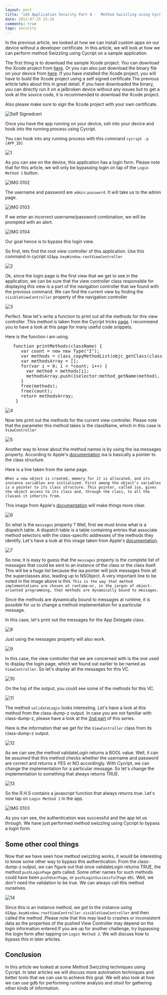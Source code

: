 ```yaml
---
layout: post
title: "iOS Application Security Part 8 -  Method Swizzling using Cycript"
date: 2013-07-25 15:16
comments: true
tags: security
---
```

In the previous article, we looked at how we can install custom apps on our device without a developer certificate. In this article, we will look at how we can perform method Swizzling using Cycript on a sample application.

The first thing is to download the sample Xcode project. You can download the Xcode project from [here](https://dl.dropboxusercontent.com/u/34557464/MethodSwizzlingDemo.zip). Or you can also just download the binary file on your device from [here](https://dl.dropboxusercontent.com/u/34557464/MethodSwizzlingDemo.ipa). If you have installed the Xcode project, you will have to build the Xcode project using a self signed certificate.The previous article talks about this in great detail. If you have downloaded the binary, you can directly run it on a jailbroken device without any issues but to get a look at the source code, it is recommended to download the Xcode project.

<!-- more -->

Also please make sure to sign the Xcode project with your own certificate.

![Self Signedcert](/images/posts/ios8/Self-signedcert.png)

Once you have the app running on your device, ssh into your device and hook into the running process using Cycript.

You can hook into any running process with this command `cycript -p [APP_ID]`

![1](/images/posts/ios8/1.png)

As you can see on the device, this application has a login form. Please note that for this article, we will only be bypassing login on tap of the `Login Method 1` button.

![IMG 0102](/images/posts/ios8/IMG_0102.PNG)

The username and password are `admin:password`. It will take us to the admin page.

![IMG 0103](/images/posts/ios8/IMG_0103.PNG)

If we enter an incorrect username/password combination, we will be prompted with an alert.

![IMG 0104](/images/posts/ios8/IMG_0104.PNG)

Our goal hence is to bypass this login view.

So first, lets find the root view controller of this application. Use this command in cycript `UIApp.keyWindow.rootViewController`

![2](/images/posts/ios8/2.png)

Ok, since the login page is the first view that we get to see in the application, we can be sure that the view controller class responsible for displaying this view is a part of the navigation controller that we found with the previous command. We can find the current view by finding the `visibleViewController` property of the navigation controller

![3](/images/posts/ios8/3.png)

Perfect. Now let's write a function to print out all the methods for this view controller. This method is taken from the Cycript tricks [page](http://iphonedevwiki.net/index.php/Cycript_Tricks). I recommend you to have a look at this page for many useful code snippets.

Here is the function i am using.

<pre>	function printMethods(className) {
	  var count = new new Type("I");
	  var methods = class_copyMethodList(objc_getClass(className), count);
	  var methodsArray = [];
	  for(var i = 0; i < *count; i++) {
	    var method = methods[i];
	    methodsArray.push({selector:method_getName(method), implementation:method_getImplementation(method)});
	  }
	  free(methods);
	  free(count);
	  return methodsArray;
	}
</pre>

![4](/images/posts/ios8/4.png)

Now lets print out the methods for the current view controller. Please note that the parameter this method takes is the className, which in this case is `ViewController`

![5](/images/posts/ios8/5.png)

Another way to know about the method names is by using the isa.messages property. According to Apple's [documentation](http://developer.apple.com/library/ios/#DOCUMENTATION/Cocoa/Conceptual/ObjCRuntimeGuide/Articles/ocrtHowMessagingWorks.html#//apple_ref/doc/uid/TP40008048-CH104-SW1) isa is basically a pointer to the class structure.

Here is a line taken from the same page.

`When a new object is created, memory for it is allocated, and its instance variables are initialized. First among the object’s variables is a pointer to its class structure. This pointer, called isa, gives the object access to its class and, through the class, to all the classes it inherits from.`

This image from Apple's [documentation](http://developer.apple.com/library/ios/#DOCUMENTATION/Cocoa/Conceptual/ObjCRuntimeGuide/Articles/ocrtHowMessagingWorks.html#//apple_ref/doc/uid/TP40008048-CH104-SW1) will make things more clear.

![6](/images/posts/ios8/6.png)

So what is the `messages` property ? Well, first we must know what is a dispatch table. A dispatch table is a table containing entries that associate method selectors with the class-specific addresses of the methods they identify. Let's have a look at this image taken from Apple's [documentation](http://developer.apple.com/library/ios/#DOCUMENTATION/Cocoa/Conceptual/ObjCRuntimeGuide/Articles/ocrtHowMessagingWorks.html#//apple_ref/doc/uid/TP40008048-CH104-SW1).

![7](/images/posts/ios8/7.png)

So now, it is easy to guess that the `messages` property is the complete list of messages that could be sent to an instance of the class or the class itself. This will be a huge list because the isa pointer will pick messages from all the superclasses also, leading up to NSObject. A very important line to be noted in the image above is this. `This is the way that method implementations are chosen at runtime—or, in the jargon of object-oriented programming, that methods are dynamically bound to messages.`

Since the methods are dynamically bound to messages at runtime, it is possible for us to change a method implementation for a particular message.

In this case, let's print out the messages for the App Delegate class.

![8](/images/posts/ios8/8.png)

Just using the messages property will also work.

![9](/images/posts/ios8/9.png)

In this case, the view controller that we are concerned with is the one used to display the login page, which we found out earlier to be named as `ViewController`. So let's display all the messages for this VC.

![10](/images/posts/ios8/10.png)

On the top of the output, you could see some of the methods for this VC.

![11](/images/posts/ios8/11.png)

The method `validateLogin` looks interesting. Let's have a look at this method from the class-dump-z output. In case you are not familiar with class-dump-z, please have a look at the [2nd part](http://resources.infosecinstitute.com/ios-application-security-part-2-getting-class-information-of-ios-apps/) of this series.

Here is the information that we get for the `ViewController` class from its class-dump-z output.

![12](/images/posts/ios8/12.png)

As we can see,the method validateLogin returns a BOOL value. Well, it can be assumed that this method checks whether the username and password are correct and returns a YES or NO accordingly. With Cycript, we can change the implementation for a particular message. So let's change the implementation to something that always returns TRUE.

![13](/images/posts/ios8/13.png)

So the R.H.S contains a javascript function that always returns true. Let's now tap on `Login Method 1` in the app.

![IMG 0103](/images/posts/ios8/IMG_0103.PNG)

As you can see, the authentication was successful and the app let us through. We have just performed method swizzling using Cycript to bypass a login form.

## Some other cool things

Now that we have seen how method swizzling works, it would be interesting to know some other way to bypass this authentication. From the class-dump-z output, we can figure out that once validateLogin returns TRUE, the method `pushLoginPage` gets called. Some other names for such methods could have been `pushUserPage`, or `pushLoginSuccessfulPage` etc. Well, we don't need the validation to be true. We can always call this method ourselves.

![14](/images/posts/ios8/14.png)

Since this is an instance method, we got to the instance using `UIApp.keyWindow.rootViewController.visibleViewController` and then called the method .Please note that this may lead to crashes or inconsistent data as the properties of the pushed View Controller may depend on the login information entered.If you are up for another challenge, try bypassing the login form after tapping on `Login Method 2`. We will discuss how to bypass this in later articles.

## Conclusion

In this article we looked at some Method Swizzling techniques using Cycript. In later articles we will discuss more automation techniques and better tools that we can use to achieve this goal. We will also look at how we can use gdb for performing runtime analysis and otool for gathering other kinds of information.